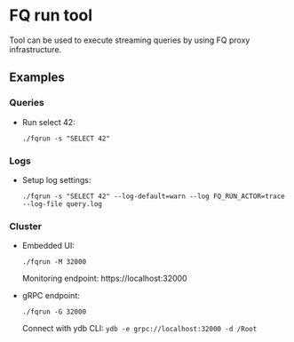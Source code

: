 # FQ run tool

Tool can be used to execute streaming queries by using FQ proxy infrastructure.

## Examples

### Queries

* Run select 42:
    ```(bash)
    ./fqrun -s "SELECT 42"
    ```

### Logs

* Setup log settings:
    ```(bash)
    ./fqrun -s "SELECT 42" --log-default=warn --log FQ_RUN_ACTOR=trace --log-file query.log
    ```

### Cluster

* Embedded UI:
    ```(bash)
    ./fqrun -M 32000
    ```

    Monitoring endpoint: https://localhost:32000

* gRPC endpoint:
    ```(bash)
    ./fqrun -G 32000
    ```

    Connect with ydb CLI: `ydb -e grpc://localhost:32000 -d /Root`
